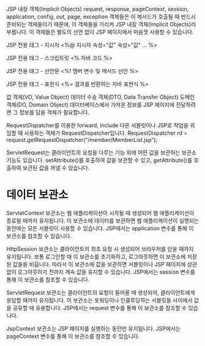 JSP 내장 객체(Implicit Objects)
request, response, pageContext, session, application, config, out, page, exception 객체들은 이 메서드가 호출될 때 반드시 준비되는 객체들이기 때문에,
이 객체들을 가리켜 JSP 내장 객체(Implicit Objects)라 부릅니다. 이 객체들은 별도의 선언 없이 JSP 페이지에서 마음껏 사용할 수 있습니다.

JSP 전용 태그 - 지시자
<%@ 지시자 속성="값" 속성="값" ... %>

JSP 전용 태그 - 스크립트릿
<% 자바 코드 %>

JSP 전용 태그 - 선언문
<%! 멤버 변수 및 메서드 선언 %>

JSP 전용 태그 - 표현식
<%= 결과를 반환하는 자바 표현식 %>

값 객체(VO, Value Object)
데이터 수송 객체(DTO, Data Transfer Object)
도메인 객체(DO, Domain Object)
데이터베이스에서 가져온 정보를 JSP 페이지에 전달하려면 그 정보를 담을 객체가 필요합니다.

RequestDispatcher를 이용한 forward, include
다른 서블릿이나 JSP로 작업을 위임할 때 사용하는 객체가 RequestDispatcher입니다.
RequestDispatcher rd = request.getRequestDispatcher("/member/MemberList.jsp");

ServletRequest는 클라이언트의 요청을 다루는 기능 외에 어떤 값을 보관하는 보관소 기능도 있습니다.
setAttribute()를 호출하여 값을 보관할 수 있고, getAttribute()를 호출하여 보관된 값을 꺼낼 수 있습니다.

# 데이터 보관소  
ServletContext 보관소는 웹 애플리케이션이 시작될 때 생성되어 웹 애플리케이션이 종료될 때까지 유지됩니다. 이 보관소에 데이터를 보관하면 웹 애플리케이션이 실행되는 동안에는 모든 서블릿이 사용할 수 있습니다. JSP에서는 application 변수를 통해 이 보관소를 참조할 수 있습니다.  

HttpSession 보관소는 클라이언트의 최초 요청 시 생성되어 브라우저를 닫을 때까지 유지됩니다. 보통 로그인할 때 이 보관소를 초기화하고, 로그아웃하면 이 보관소에 저장된 값들을 비웁니다. 따라서 이 보관소에 값을 보관하면 서블릿이나 JSP 페이지에 상관없이 로그아웃하기 전까지 계속 값을 유지할 수 있습니다. JSP에서는 session 변수를 통해 이 보관소를 참조할 수 있습니다.  

ServletRequest 보관소는 클라이언트의 요청이 들어올 때 생성되어, 클라이언트에게 응답할 때까지 유지됩니다. 이 보관소는 포워딩이나 인클루딩하는 서블릿들 사이에서 값을 공유할 때 유용합니다. JSP에서는 request 변수를 통해 이 보관소를 참조할 수 있습니다.  

JspContext 보관소는 JSP 페이지를 실행하는 동안만 유지됩니다. JSP에서는 pageContext 변수를 통해 이 보관소를 참조할 수 있습니다.
